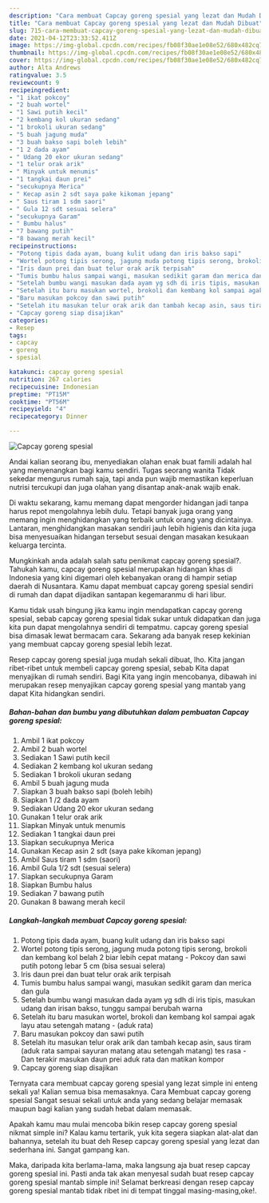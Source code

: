 ```yaml
---
description: "Cara membuat Capcay goreng spesial yang lezat dan Mudah Dibuat"
title: "Cara membuat Capcay goreng spesial yang lezat dan Mudah Dibuat"
slug: 715-cara-membuat-capcay-goreng-spesial-yang-lezat-dan-mudah-dibuat
date: 2021-04-12T23:33:52.411Z
image: https://img-global.cpcdn.com/recipes/fb08f30ae1e08e52/680x482cq70/capcay-goreng-spesial-foto-resep-utama.jpg
thumbnail: https://img-global.cpcdn.com/recipes/fb08f30ae1e08e52/680x482cq70/capcay-goreng-spesial-foto-resep-utama.jpg
cover: https://img-global.cpcdn.com/recipes/fb08f30ae1e08e52/680x482cq70/capcay-goreng-spesial-foto-resep-utama.jpg
author: Alta Andrews
ratingvalue: 3.5
reviewcount: 9
recipeingredient:
- "1 ikat pokcoy"
- "2 buah wortel"
- "1 Sawi putih kecil"
- "2 kembang kol ukuran sedang"
- "1 brokoli ukuran sedang"
- "5 buah jagung muda"
- "3 buah bakso sapi boleh lebih"
- "1 2 dada ayam"
- " Udang 20 ekor ukuran sedang"
- "1 telur orak arik"
- " Minyak untuk menumis"
- "1 tangkai daun prei"
- "secukupnya Merica"
- " Kecap asin 2 sdt saya pake kikoman jepang"
- " Saus tiram 1 sdm saori"
- " Gula 12 sdt sesuai selera"
- "secukupnya Garam"
- " Bumbu halus"
- "7 bawang putih"
- "8 bawang merah kecil"
recipeinstructions:
- "Potong tipis dada ayam, buang kulit udang dan iris bakso sapi"
- "Wortel potong tipis serong, jagung muda potong tipis serong, brokoli dan kembang kol belah 2 biar lebih cepat matang Pokcoy dan sawi putih potong lebar 5 cm (bisa sesuai selera)"
- "Iris daun prei dan buat telur orak arik terpisah"
- "Tumis bumbu halus sampai wangi, masukan sedikit garam dan merica dan gula"
- "Setelah bumbu wangi masukan dada ayam yg sdh di iris tipis, masukan udang dan irisan bakso, tunggu sampai berubah warna"
- "Setelah itu baru masukan wortel, brokoli dan kembang kol sampai agak layu atau setengah matang  (aduk rata)"
- "Baru masukan pokcoy dan sawi putih"
- "Setelah itu masukan telur orak arik dan tambah kecap asin, saus tiram (aduk rata sampai sayuran matang atau setengah matang) tes rasa Dan terakir masukan daun prei aduk rata dan matikan kompor"
- "Capcay goreng siap disajikan"
categories:
- Resep
tags:
- capcay
- goreng
- spesial

katakunci: capcay goreng spesial 
nutrition: 267 calories
recipecuisine: Indonesian
preptime: "PT15M"
cooktime: "PT56M"
recipeyield: "4"
recipecategory: Dinner

---
```



![Capcay goreng spesial](https://img-global.cpcdn.com/recipes/fb08f30ae1e08e52/680x482cq70/capcay-goreng-spesial-foto-resep-utama.jpg)

Andai kalian seorang ibu, menyediakan olahan enak buat famili adalah hal yang menyenangkan bagi kamu sendiri. Tugas seorang  wanita Tidak sekedar mengurus rumah saja, tapi anda pun wajib memastikan keperluan nutrisi tercukupi dan juga olahan yang disantap anak-anak wajib enak.

Di waktu  sekarang, kamu memang dapat mengorder hidangan jadi tanpa harus repot mengolahnya lebih dulu. Tetapi banyak juga orang yang memang ingin menghidangkan yang terbaik untuk orang yang dicintainya. Lantaran, menghidangkan masakan sendiri jauh lebih higienis dan kita juga bisa menyesuaikan hidangan tersebut sesuai dengan masakan kesukaan keluarga tercinta. 



Mungkinkah anda adalah salah satu penikmat capcay goreng spesial?. Tahukah kamu, capcay goreng spesial merupakan hidangan khas di Indonesia yang kini digemari oleh kebanyakan orang di hampir setiap daerah di Nusantara. Kamu dapat membuat capcay goreng spesial sendiri di rumah dan dapat dijadikan santapan kegemaranmu di hari libur.

Kamu tidak usah bingung jika kamu ingin mendapatkan capcay goreng spesial, sebab capcay goreng spesial tidak sukar untuk didapatkan dan juga kita pun dapat mengolahnya sendiri di tempatmu. capcay goreng spesial bisa dimasak lewat bermacam cara. Sekarang ada banyak resep kekinian yang membuat capcay goreng spesial lebih lezat.

Resep capcay goreng spesial juga mudah sekali dibuat, lho. Kita jangan ribet-ribet untuk membeli capcay goreng spesial, sebab Kita dapat menyajikan di rumah sendiri. Bagi Kita yang ingin mencobanya, dibawah ini merupakan resep menyajikan capcay goreng spesial yang mantab yang dapat Kita hidangkan sendiri.

<!--inarticleads1-->

##### Bahan-bahan dan bumbu yang dibutuhkan dalam pembuatan Capcay goreng spesial:

1. Ambil 1 ikat pokcoy
1. Ambil 2 buah wortel
1. Sediakan 1 Sawi putih kecil
1. Sediakan 2 kembang kol ukuran sedang
1. Sediakan 1 brokoli ukuran sedang
1. Ambil 5 buah jagung muda
1. Siapkan 3 buah bakso sapi (boleh lebih)
1. Siapkan 1 /2 dada ayam
1. Sediakan  Udang 20 ekor ukuran sedang
1. Gunakan 1 telur orak arik
1. Siapkan  Minyak untuk menumis
1. Sediakan 1 tangkai daun prei
1. Siapkan secukupnya Merica
1. Gunakan  Kecap asin 2 sdt (saya pake kikoman jepang)
1. Ambil  Saus tiram 1 sdm (saori)
1. Ambil  Gula 1/2 sdt (sesuai selera)
1. Siapkan secukupnya Garam
1. Siapkan  Bumbu halus
1. Sediakan 7 bawang putih
1. Gunakan 8 bawang merah kecil




<!--inarticleads2-->

##### Langkah-langkah membuat Capcay goreng spesial:

1. Potong tipis dada ayam, buang kulit udang dan iris bakso sapi
1. Wortel potong tipis serong, jagung muda potong tipis serong, brokoli dan kembang kol belah 2 biar lebih cepat matang - Pokcoy dan sawi putih potong lebar 5 cm (bisa sesuai selera)
1. Iris daun prei dan buat telur orak arik terpisah
1. Tumis bumbu halus sampai wangi, masukan sedikit garam dan merica dan gula
1. Setelah bumbu wangi masukan dada ayam yg sdh di iris tipis, masukan udang dan irisan bakso, tunggu sampai berubah warna
1. Setelah itu baru masukan wortel, brokoli dan kembang kol sampai agak layu atau setengah matang  - (aduk rata)
1. Baru masukan pokcoy dan sawi putih
1. Setelah itu masukan telur orak arik dan tambah kecap asin, saus tiram (aduk rata sampai sayuran matang atau setengah matang) tes rasa - Dan terakir masukan daun prei aduk rata dan matikan kompor
1. Capcay goreng siap disajikan




Ternyata cara membuat capcay goreng spesial yang lezat simple ini enteng sekali ya! Kalian semua bisa memasaknya. Cara Membuat capcay goreng spesial Sangat sesuai sekali untuk anda yang sedang belajar memasak maupun bagi kalian yang sudah hebat dalam memasak.

Apakah kamu mau mulai mencoba bikin resep capcay goreng spesial nikmat simple ini? Kalau kamu tertarik, yuk kita segera siapkan alat-alat dan bahannya, setelah itu buat deh Resep capcay goreng spesial yang lezat dan sederhana ini. Sangat gampang kan. 

Maka, daripada kita berlama-lama, maka langsung aja buat resep capcay goreng spesial ini. Pasti anda tak akan menyesal sudah buat resep capcay goreng spesial mantab simple ini! Selamat berkreasi dengan resep capcay goreng spesial mantab tidak ribet ini di tempat tinggal masing-masing,oke!.

